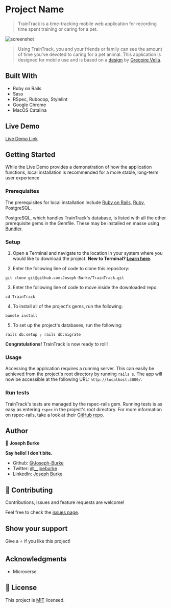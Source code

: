 # Project Name

> TrainTrack is a time-tracking mobile web application for recording time spent training or caring for a pet.

![screenshot](./app_screenshot.png)

> Using TrainTrack, you and your friends or family can see the amount of time you've devoted to caring for a pet animal. This application is designed for mobile use and is based on a [design](https://www.behance.net/gallery/19759151/Snapscan-iOs-design-and-branding?tracking_source=) by [Gregoire Vella](https://www.behance.net/gregoirevella).

## Built With

- Ruby on Rails
- Sass
- RSpec, Rubocop, Stylelint
- Google Chrome
- MacOS Catalina

## Live Demo

[Live Demo Link](https://intense-beach-76998.herokuapp.com/)


## Getting Started

While the Live Demo provides a demonstration of how the application functions, local installation is recommended for a more stable, long-term user experience

### Prerequisites

The prerequisites for local installation include [Ruby on Rails](http://railsinstaller.org/en), [Ruby](https://www.ruby-lang.org/en/downloads/), PostgreSQL. 

PostgreSQL, which handles TrainTrack's database, is listed with all the other prerequisite gems in the Gemfile. These may be installed en masse using [Bundler](https://bundler.io/).

### Setup

1. Open a Terminal and navigate to the location in your system where you would like to download the project. **New to Terminal? [Learn here](https://www.freecodecamp.org/news/conquering-the-command-line-f85f5e46c07c/).**

2. Enter the following line of code to clone this repository:

`git clone git@github.com:Joseph-Burke/TrainTrack.git`

3. Enter the following line of code to move inside the downloaded repo:

`cd TrainTrack`

4. To install all of the project's gems, run the following:

`bundle install`

5. To set up the project's databases, run the following: 

`rails db:setup ; rails db:migrate`

**Congratulations!** TrainTrack is now ready to roll!

### Usage

Accessing the application requires a running server. This can easily be achieved from the project's root directory by running `rails s`. The app will now be accessible at the following URL: `http://localhost:3000/`.

### Run tests

TrainTrack's tests are managed by the rspec-rails gem. Running tests is as easy as entering `rspec` in the project's root directory. For more information on rspec-rails, take a look at their [GitHub repo](https://github.com/rspec/rspec-rails).


## Author

👤 **Joseph Burke**

  **Say hello! I don't bite.**

- Github: [@Joseph-Burke](https://github.com/Joseph-Burke)
- Twitter: [@__joeburke](https://twitter.com/__joeburke)
- LinkedIn: [Joseph Burke](https://www.linkedin.com/in/joseph-burke-b7a8261a5)

## 🤝 Contributing

Contributions, issues and feature requests are welcome!

Feel free to check the [issues page](issues/).

## Show your support

Give a ⭐️ if you like this project!

## Acknowledgments

- Microverse

## 📝 License

This project is [MIT](lic.url) licensed.
